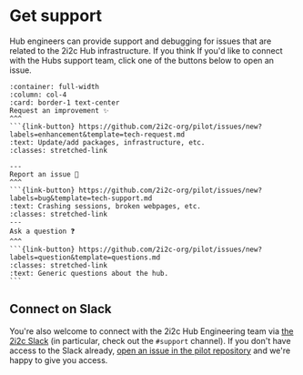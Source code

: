 # Get support

Hub engineers can provide support and debugging for issues that are related to the 2i2c Hub infrastructure.
If you think
If you'd like to connect with the Hubs support team, click one of the buttons below to open an issue.

````{panels}
:container: full-width
:column: col-4
:card: border-1 text-center
Request an improvement ✨
^^^
```{link-button} https://github.com/2i2c-org/pilot/issues/new?labels=enhancement&template=tech-request.md
:text: Update/add packages, infrastructure, etc.
:classes: stretched-link

---
Report an issue 🐛
^^^
```{link-button} https://github.com/2i2c-org/pilot/issues/new?labels=bug&template=tech-support.md
:text: Crashing sessions, broken webpages, etc.
:classes: stretched-link
---
Ask a question ❓
^^^
```{link-button} https://github.com/2i2c-org/pilot/issues/new?labels=question&template=questions.md
:classes: stretched-link
:text: Generic questions about the hub.
```
````

## Connect on Slack

You're also welcome to connect with the 2i2c Hub Engineering team via [the 2i2c Slack](https://2i2c.slack.com) (in particular, check out the `#support` channel). If you don't have access to the Slack already, [open an issue in the pilot repository](https://github.com/2i2c-org/pilot/issues/new) and we're happy to give you access.
